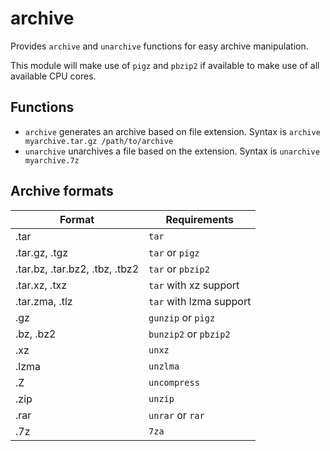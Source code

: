 archive
=======

Provides `archive` and `unarchive` functions for easy archive manipulation.

This module will make use of `pigz` and `pbzip2` if available to make use of all available CPU cores.

Functions
---------

  * `archive` generates an archive based on file extension. Syntax is `archive myarchive.tar.gz /path/to/archive`
  * `unarchive` unarchives a file based on the extension. Syntax is `unarchive myarchive.7z`

Archive formats
---------------

| Format | Requirements |
| ------ | ------------ |
| .tar | `tar` |
| .tar.gz, .tgz | `tar` or `pigz` |
| .tar.bz, .tar.bz2, .tbz, .tbz2 | `tar` or `pbzip2` |
| .tar.xz, .txz | `tar` with xz support |
| .tar.zma, .tlz | `tar` with lzma support |
| .gz | `gunzip` or `pigz` |
| .bz, .bz2 | `bunzip2` or `pbzip2` |
| .xz | `unxz` |
| .lzma | `unzlma` |
| .Z | `uncompress` |
| .zip | `unzip` |
| .rar | `unrar` or `rar` |
| .7z | `7za` |
